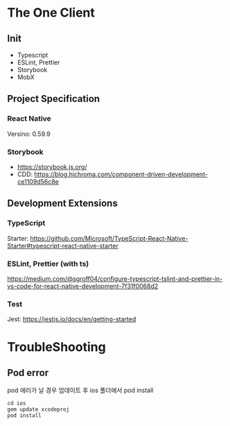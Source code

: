 # The One Client

## Init

- Typescript
- ESLint, Prettier
- Storybook
- MobX

## Project Specification

### React Native

Versino: 0.59.9

### Storybook

- https://storybook.js.org/
- CDD: https://blog.hichroma.com/component-driven-development-ce1109d56c8e

## Development Extensions

### TypeScript

Starter: https://github.com/Microsoft/TypeScript-React-Native-Starter#typescript-react-native-starter

### ESLint, Prettier (with ts)

https://medium.com/@sgroff04/configure-typescript-tslint-and-prettier-in-vs-code-for-react-native-development-7f31f0068d2

### Test

Jest: https://jestjs.io/docs/en/getting-started

# TroubleShooting

## Pod error

pod 에러가 날 경우 업데이트 후 ios 폴더에서 pod install

```
cd ios
gem update xcodeproj
pod install
```
